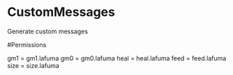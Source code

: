 # CustomMessages

Generate custom messages

#Permissions

gm1 = gm1.lafuma
gm0 = gm0.lafuma
heal = heal.lafuma
feed = feed.lafuma
size = size.lafuma
